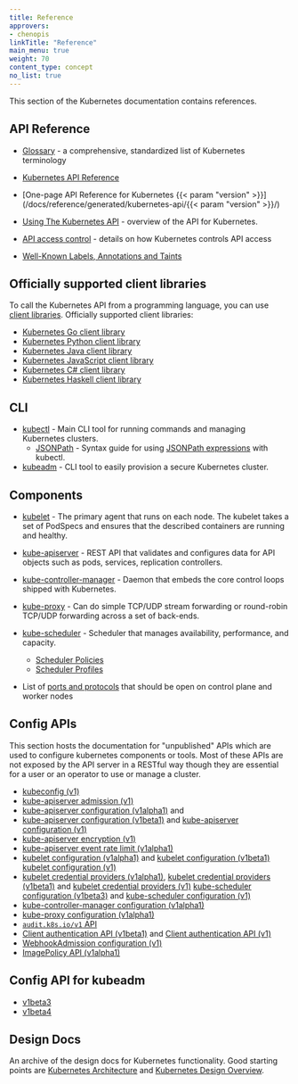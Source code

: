 ```yaml
---
title: Reference
approvers:
- chenopis
linkTitle: "Reference"
main_menu: true
weight: 70
content_type: concept
no_list: true
---
```


<!-- overview -->

This section of the Kubernetes documentation contains references.

<!-- body -->

## API Reference

* [Glossary](/docs/reference/glossary/) -  a comprehensive, standardized list of Kubernetes terminology

* [Kubernetes API Reference](/docs/reference/kubernetes-api/)
* [One-page API Reference for Kubernetes {{< param "version" >}}](/docs/reference/generated/kubernetes-api/{{< param "version" >}}/)
* [Using The Kubernetes API](/docs/reference/using-api/) - overview of the API for Kubernetes.
* [API access control](/docs/reference/access-authn-authz/) - details on how Kubernetes controls API access
* [Well-Known Labels, Annotations and Taints](/docs/reference/labels-annotations-taints/)

## Officially supported client libraries

To call the Kubernetes API from a programming language, you can use
[client libraries](/docs/reference/using-api/client-libraries/). Officially supported
client libraries:

- [Kubernetes Go client library](https://github.com/kubernetes/client-go/)
- [Kubernetes Python client library](https://github.com/kubernetes-client/python)
- [Kubernetes Java client library](https://github.com/kubernetes-client/java)
- [Kubernetes JavaScript client library](https://github.com/kubernetes-client/javascript)
- [Kubernetes C# client library](https://github.com/kubernetes-client/csharp)
- [Kubernetes Haskell client library](https://github.com/kubernetes-client/haskell)

## CLI

* [kubectl](/docs/reference/kubectl/) - Main CLI tool for running commands and managing Kubernetes clusters.
  * [JSONPath](/docs/reference/kubectl/jsonpath/) - Syntax guide for using [JSONPath expressions](https://goessner.net/articles/JsonPath/) with kubectl.
* [kubeadm](/docs/reference/setup-tools/kubeadm/) - CLI tool to easily provision a secure Kubernetes cluster.

## Components

* [kubelet](/docs/reference/command-line-tools-reference/kubelet/) - The
  primary agent that runs on each node. The kubelet takes a set of PodSpecs
  and ensures that the described containers are running and healthy.
* [kube-apiserver](/docs/reference/command-line-tools-reference/kube-apiserver/) -
  REST API that validates and configures data for API objects such as  pods,
  services, replication controllers.
* [kube-controller-manager](/docs/reference/command-line-tools-reference/kube-controller-manager/) -
  Daemon that embeds the core control loops shipped with Kubernetes.
* [kube-proxy](/docs/reference/command-line-tools-reference/kube-proxy/) - Can
  do simple TCP/UDP stream forwarding or round-robin TCP/UDP forwarding across
  a set of back-ends.
* [kube-scheduler](/docs/reference/command-line-tools-reference/kube-scheduler/) -
  Scheduler that manages availability, performance, and capacity.
  
  * [Scheduler Policies](/docs/reference/scheduling/policies)
  * [Scheduler Profiles](/docs/reference/scheduling/config#profiles)

* List of [ports and protocols](/docs/reference/networking/ports-and-protocols/) that
  should be open on control plane and worker nodes

## Config APIs

This section hosts the documentation for "unpublished" APIs which are used to
configure  kubernetes components or tools. Most of these APIs are not exposed
by the API server in a RESTful way though they are essential for a user or an
operator to use or manage a cluster.


* [kubeconfig (v1)](/docs/reference/config-api/kubeconfig.v1/)
* [kube-apiserver admission (v1)](/docs/reference/config-api/apiserver-admission.v1/)
* [kube-apiserver configuration (v1alpha1)](/docs/reference/config-api/apiserver-config.v1alpha1/) and
* [kube-apiserver configuration (v1beta1)](/docs/reference/config-api/apiserver-config.v1beta1/) and
  [kube-apiserver configuration (v1)](/docs/reference/config-api/apiserver-config.v1/)
* [kube-apiserver encryption (v1)](/docs/reference/config-api/apiserver-encryption.v1/)
* [kube-apiserver event rate limit (v1alpha1)](/docs/reference/config-api/apiserver-eventratelimit.v1alpha1/)
* [kubelet configuration (v1alpha1)](/docs/reference/config-api/kubelet-config.v1alpha1/) and
  [kubelet configuration (v1beta1)](/docs/reference/config-api/kubelet-config.v1beta1/)
  [kubelet configuration (v1)](/docs/reference/config-api/kubelet-config.v1/)
* [kubelet credential providers (v1alpha1)](/docs/reference/config-api/kubelet-credentialprovider.v1alpha1/),
  [kubelet credential providers (v1beta1)](/docs/reference/config-api/kubelet-credentialprovider.v1beta1/) and
  [kubelet credential providers (v1)](/docs/reference/config-api/kubelet-credentialprovider.v1/)
  [kube-scheduler configuration (v1beta3)](/docs/reference/config-api/kube-scheduler-config.v1beta3/) and
  [kube-scheduler configuration (v1)](/docs/reference/config-api/kube-scheduler-config.v1/)
* [kube-controller-manager configuration (v1alpha1)](/docs/reference/config-api/kube-controller-manager-config.v1alpha1/)
* [kube-proxy configuration (v1alpha1)](/docs/reference/config-api/kube-proxy-config.v1alpha1/)
* [`audit.k8s.io/v1` API](/docs/reference/config-api/apiserver-audit.v1/)
* [Client authentication API (v1beta1)](/docs/reference/config-api/client-authentication.v1beta1/) and 
  [Client authentication API (v1)](/docs/reference/config-api/client-authentication.v1/)
* [WebhookAdmission configuration (v1)](/docs/reference/config-api/apiserver-webhookadmission.v1/)
* [ImagePolicy API (v1alpha1)](/docs/reference/config-api/imagepolicy.v1alpha1/)

## Config API for kubeadm

* [v1beta3](/docs/reference/config-api/kubeadm-config.v1beta3/)
* [v1beta4](/docs/reference/config-api/kubeadm-config.v1beta4/)

## Design Docs

An archive of the design docs for Kubernetes functionality. Good starting points are
[Kubernetes Architecture](https://git.k8s.io/design-proposals-archive/architecture/architecture.md) and
[Kubernetes Design Overview](https://git.k8s.io/design-proposals-archive).

